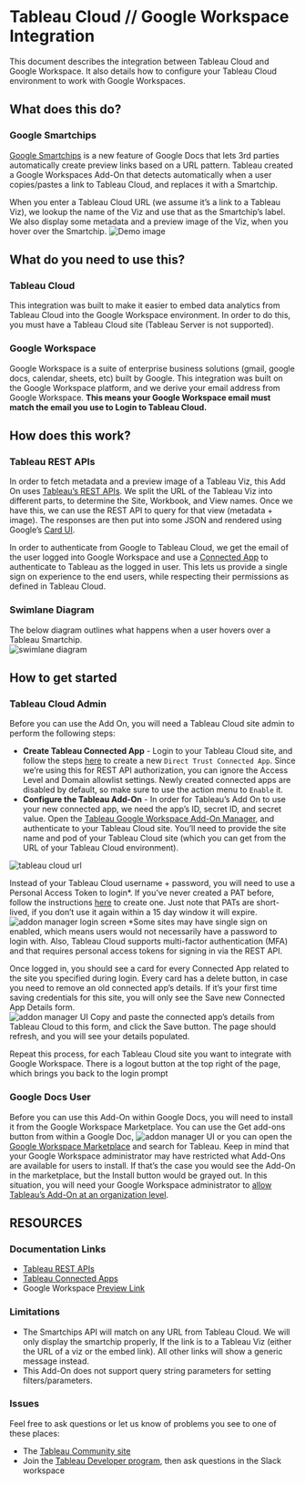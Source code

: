 # Tableau Cloud // Google Workspace Integration

This document describes the integration between Tableau Cloud and Google Workspace.  It also details how to configure your Tableau Cloud environment to work with Google Workspaces.
## What does this do?
### Google Smartchips
[Google Smartchips](https://developers.google.com/chat/how-tos/preview-links) is a new feature of Google Docs that lets 3rd parties automatically create preview links based on a URL pattern.  Tableau created a Google Workspaces Add-On that detects automatically when a user copies/pastes a link to Tableau Cloud, and replaces it with a Smartchip.  

When you enter a Tableau Cloud URL (we assume it’s a link to a Tableau Viz), we lookup the name of the Viz and use that as the Smartchip’s label.  We also display some metadata and a preview image of the Viz, when you hover over the Smartchip.
![Demo image](./screenshots/demo.gif)
## What do you need to use this?
### Tableau Cloud
This integration was built to make it easier to embed data analytics from Tableau Cloud into the Google Workspace environment.  In order to do this, you must have a Tableau Cloud site (Tableau Server is not supported).
### Google Workspace
Google Workspace is a suite of enterprise business solutions (gmail, google docs, calendar, sheets, etc) built by Google.  This integration was built on the Google Workspace platform, and we derive your email address from Google Workspace.  **This means your Google Workspace email must match the email you use to Login to Tableau Cloud.**
## How does this work?
### Tableau REST APIs
In order to fetch metadata and a preview image of a Tableau Viz, this Add On uses [Tableau’s REST APIs](https://help.tableau.com/current/api/rest_api/en-us/REST/rest_api_ref.htm).  We split the URL of the Tableau Viz into different parts, to determine the Site, Workbook, and View names.  Once we have this, we can use the REST API to query for that view (metadata + image).  The responses are then put into some JSON and rendered using Google’s [Card UI](https://developers.google.com/apps-script/add-ons/concepts/cards).

In order to authenticate from Google to Tableau Cloud, we get the email of the user logged into Google Workspace and use a [Connected App](https://help.tableau.com/current/online/en-us/connected_apps.htm) to authenticate to Tableau as the logged in user.  This lets us provide a single sign on experience to the end users, while respecting their permissions as defined in Tableau Cloud.
### Swimlane Diagram
The below diagram outlines what happens when a user hovers over a Tableau Smartchip.  
![swimlane diagram](./screenshots/swimlane.png)
## How to get started
### Tableau Cloud Admin
Before you can use the Add On, you will need a Tableau Cloud site admin to perform the following steps:
* **Create Tableau Connected App** - Login to your Tableau Cloud site, and follow the steps [here](https://help.tableau.com/current/online/en-us/connected_apps_direct.htm#create-a-connected-app) to create a new ```Direct Trust Connected App```.  Since we’re using this for REST API authorization, you can ignore the Access Level and Domain allowlist settings.  Newly created connected apps are disabled by default, so make sure to use the action menu to ```Enable``` it.
* **Configure the Tableau Add-On** - In order for Tableau’s Add On to use your new connected app, we need the app’s ID, secret ID, and secret value.  Open the [Tableau Google Workspace Add-On Manager](https://googleworkspaces.tableau.com), and authenticate to your Tableau Cloud site.  You’ll need to provide the site name and pod of your Tableau Cloud site (which you can get from the URL of your Tableau Cloud environment).

![tableau cloud url](./screenshots/url.png)

Instead of your Tableau Cloud username + password, you will need to use a Personal Access Token to login*. If you’ve never created a PAT before, follow the instructions [here](https://help.tableau.com/current/pro/desktop/en-us/useracct.htm#create-and-revoke-personal-access-tokens) to create one.  Just note that PATs are short-lived, if you don’t use it again within a 15 day window it will expire.
![addon manager login screen](./screenshots/addon-manager-login.png)
*Some sites may have single sign on enabled, which means users would not necessarily have a password to login with.  Also, Tableau Cloud supports multi-factor authentication (MFA) and that requires personal access tokens for signing in via the REST API.

Once logged in, you should see a card for every Connected App related to the site you specified during login.  Every card has a delete button, in case you need to remove an old connected app’s details.  If it’s your first time saving credentials for this site, you will only see the Save new Connected App Details form.  
![addon manager UI](./screenshots/addon-manager.png)
Copy and paste the connected app’s details from Tableau Cloud to this form, and click the Save button.  The page should refresh, and you will see your details populated.  

Repeat this process, for each Tableau Cloud site you want to integrate with Google Workspace.  There is a logout button at the top right of the page, which brings you back to the login prompt

### Google Docs User
Before you can use this Add-On within Google Docs, you will need to install it from the Google Workspace Marketplace.  You can use the Get add-ons button from within a Google Doc,
![addon manager UI](./screenshots/get-addon.png)
or you can open the [Google Workspace Marketplace](https://workspace.google.com/marketplace) and search for Tableau.  Keep in mind that your Google Workspace administrator may have restricted what Add-Ons are available for users to install.  If that’s the case you would see the Add-On in the marketplace, but the Install button would be grayed out.  In this situation, you will need your Google Workspace administrator to [allow Tableau’s Add-On at an organization level](https://support.google.com/a/answer/6089179?hl=en#add_apps_allowlist).

## RESOURCES
### Documentation Links
* [Tableau REST APIs](https://help.tableau.com/current/api/rest_api/en-us/REST/rest_api_ref.htm)
* [Tableau Connected Apps](https://help.tableau.com/current/online/en-us/connected_apps.htm)
* Google Workspace [Preview Link](https://developers.google.com/chat/how-tos/preview-links)
### Limitations
* The Smartchips API will match on any URL from Tableau Cloud.  We will only display the smartchip properly, If the link is to a Tableau Viz (either the URL of a viz or the embed link).  All other links will show a generic message instead.
* This Add-On does not support query string parameters for setting filters/parameters.

### Issues
Feel free to ask questions or let us know of problems you see to one of these places:
* The [Tableau Community site](https://community.tableau.com/s/explore-forums)
* Join the [Tableau Developer program](https://www.tableau.com/developer), then ask questions in the Slack workspace